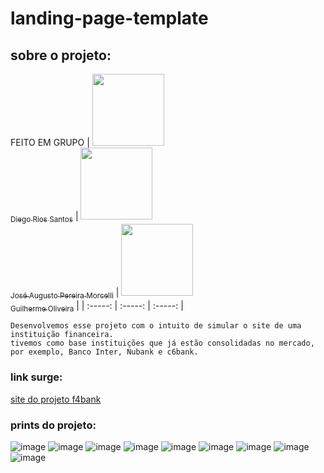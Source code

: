 # landing-page-template

## sobre o projeto:
FEITO EM GRUPO 
|  [<img src="https://avatars.githubusercontent.com/u/99925453?v=4" width=115><br><sub>Diego Rios Santos</sub>](https://github.com/DiegoRiosS-dev) | [<img src="https://avatars.githubusercontent.com/u/102266417?v=4" width=115><br><sub>José Augusto Pereira Morcelli</sub>](https://github.com/josemorcelli) |  [<img src="https://avatars.githubusercontent.com/u/102323538?v=4" width=115><br><sub>Guilherme Oliveira</sub>](https://github.com/Gu1lherm3OM) |
| :-----: | :-----: | :-----: |

```
Desenvolvemos esse projeto com o intuito de simular o site de uma instituição financeira.
tivemos como base instituições que já estão consolidadas no mercado, por exemplo, Banco Inter, Nubank e c6bank.

```

### link surge:

[site do projeto f4bank](http://f4banksa.surge.sh/)

### prints do projeto:

![image](https://user-images.githubusercontent.com/102323538/174347089-1ac1e47c-a1ff-40db-a463-04568ec7776b.png)
![image](https://user-images.githubusercontent.com/102323538/174347247-c7f5fd77-cfb6-4dfa-b89f-636be8593c4b.png)
![image](https://user-images.githubusercontent.com/102323538/174347358-6af72430-9532-406e-9fe3-a6d0b53ee156.png)
![image](https://user-images.githubusercontent.com/102323538/174347451-3b5f9c9b-194e-454c-8c2f-b8f5a5f46c2b.png)
![image](https://user-images.githubusercontent.com/102323538/174347534-16514f8f-e674-4ec8-b10b-4fa3b5318fc1.png)
![image](https://user-images.githubusercontent.com/102323538/174347634-b4dfb4b8-dccd-4e00-bc1c-4eaef90c2113.png)
![image](https://user-images.githubusercontent.com/102323538/174347710-e8f08d95-cc0c-4253-9f9e-73494abc8829.png)
![image](https://user-images.githubusercontent.com/102323538/174347756-46a0f42d-3d10-43fb-8318-96f876d295dc.png)
![image](https://user-images.githubusercontent.com/102323538/174347823-0ca595ca-d623-4ea5-adf9-e73db51925d1.png)
